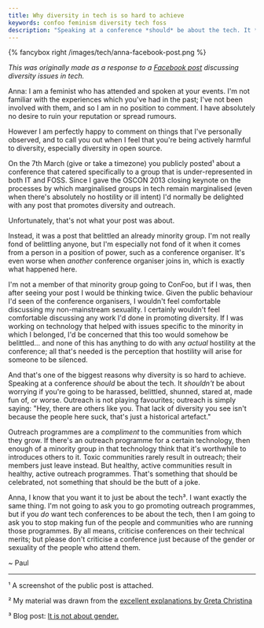 ```yaml
---
title: Why diversity in tech is so hard to achieve
keywords: confoo feminism diversity tech foss
description: "Speaking at a conference *should* be about the tech. It *shouldn't* be about worrying if you're going to be harassed, belittled, shunned, stared at, made fun of, or worse. Outreach is not playing favourites; outreach is simply saying: Hey, there's are others like you. That lack of diversity you see isn't because the people here suck, that's just a historical artefact."
---
```


{% fancybox right /images/tech/anna-facebook-post.png %}

<i>This was originally made as a response to a
[Facebook post](https://www.facebook.com/paul.fenwick/posts/10152061360984611)
discussing diversity issues in tech.</i>

Anna: I am a feminist who has attended and spoken at your events. I'm not familiar with the experiences which you've had in the past; I've not been involved with them, and so I am in no position to comment. I have absolutely no desire to ruin your reputation or spread rumours. 

However I am perfectly happy to comment on things that I've personally observed, and to call you out when I feel that you're being actively harmful to diversity, especially diversity in open source.

<!--more-->

On the 7th March (give or take a timezone) you publicly posted¹ about a conference that catered specifically to a group that is under-represented in both IT and FOSS. Since I gave the OSCON 2013 closing keynote on the processes by which marginalised groups in tech remain marginalised (even when there's absolutely no hostility or ill intent) I'd normally be delighted with any post that promotes diversity and outreach.

Unfortunately, that's not what your post was about.

Instead, it was a post that belittled an already minority group. I'm not really fond of belittling anyone, but I'm especially not fond of it when it comes from a person in a position of power, such as a conference organiser. It's even worse when *another* conference organiser joins in, which is exactly what happened here.

I'm not a member of that minority group going to ConFoo, but if I was, then after seeing your post I would be thinking twice. Given the public behaviour I'd seen of the conference organisers, I wouldn't feel comfortable discussing my non-mainstream sexuality. I certainly wouldn't feel comfortable discussing any work I'd done in promoting diversity. If I was working on technology that helped with issues specific to the minority in which I belonged, I'd be concerned that this too would somehow be belittled... and none of this has anything to do with any *actual* hostility at the conference; all that's needed is the perception that hostility will arise for someone to be silenced.

And that's one of the biggest reasons why diversity is so hard to achieve. Speaking at a conference *should* be about the tech. It *shouldn't* be about worrying if you're going to be harassed, belittled, shunned, stared at, made fun of, or worse. Outreach is not playing favourites; outreach is simply saying: "Hey, there are others like you. That lack of diversity you see isn't because the people here suck, that's just a historical artefact."

Outreach programmes are a *compliment* to the communities from which they grow. If there's an outreach programme for a certain technology, then enough of a minority group in that technology think that it's worthwhile to introduces others to it. Toxic communities rarely result in outreach; their members just leave instead. But healthy, active communities result in healthy, active outreach programmes. That's something that should be celebrated, not something that should be the butt of a joke.

Anna, I know that you want it to just be about the tech³. I want exactly the same thing. I'm not going to ask you to go promoting outreach programmes, but if you *do* want tech conferences to be about the tech, then I am going to ask you to stop making fun of the people and communities who are running those programmes. By all means, criticise conferences on their technical merits; but please don't criticise a conference just because of the gender or sexuality of the people who attend them.

~ Paul 

---

¹ A screenshot of the public post is attached.

² My material was drawn from the [excellent explanations by Greta Christina](http://gretachristina.typepad.com/greta_christinas_weblog/2009/09/race-sex-atheism.html)

³ Blog post: [It is not about gender.](http://afilina.com/it-is-not-about-gender/)
